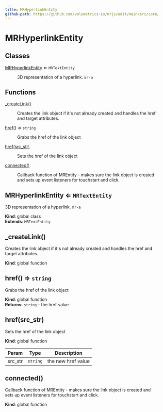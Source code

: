 ```yaml
---
title: MRHyperlinkEntity
github-path: https://github.com/volumetrics-io/mrjs/edit/main/src/core/entities/MRHyperlinkEntity.js
---
```

# MRHyperlinkEntity

## Classes

<dl>
<dt><a href="#MRHyperlinkEntity">MRHyperlinkEntity</a> ⇐ <code>MRTextEntity</code></dt>
<dd><p>3D representation of a hyperlink. <code>mr-a</code></p>
</dd>
</dl>

## Functions

<dl>
<dt><a href="#_createLink">_createLink()</a></dt>
<dd><p>Creates the link object if it&#39;s not already created and handles the href and
target attributes.</p>
</dd>
<dt><a href="#href">href()</a> ⇒ <code>string</code></dt>
<dd><p>Grabs the href of the link object</p>
</dd>
<dt><a href="#href">href(src_str)</a></dt>
<dd><p>Sets the href of the link object</p>
</dd>
<dt><a href="#connected">connected()</a></dt>
<dd><p>Callback function of MREntity - makes sure the link object is created and sets up event
listeners for touchstart and click.</p>
</dd>
</dl>

<a name="MRHyperlinkEntity"></a>

## MRHyperlinkEntity ⇐ <code>MRTextEntity</code>
3D representation of a hyperlink. `mr-a`

**Kind**: global class  
**Extends**: <code>MRTextEntity</code>  
<a name="_createLink"></a>

## \_createLink()
Creates the link object if it's not already created and handles the href and
target attributes.

**Kind**: global function  
<a name="href"></a>

## href() ⇒ <code>string</code>
Grabs the href of the link object

**Kind**: global function  
**Returns**: <code>string</code> - the href value  
<a name="href"></a>

## href(src_str)
Sets the href of the link object

**Kind**: global function  

| Param | Type | Description |
| --- | --- | --- |
| src_str | <code>string</code> | the new href value |

<a name="connected"></a>

## connected()
Callback function of MREntity - makes sure the link object is created and sets up event
listeners for touchstart and click.

**Kind**: global function  
